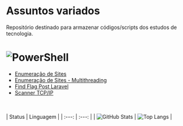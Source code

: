 # Assuntos variados
Repositório destinado para armazenar códigos/scripts dos estudos de tecnologia.

# ![PowerShell](https://img.shields.io/badge/PowerShell-%235391FE.svg?style=for-the-badge&logo=powershell&logoColor=white)
 - [Enumeração de Sites](https://github.com/ivankovalinkinas/diversos/blob/main/PowerShell/enumeracao.ps1)
 - [Enumeração de Sites - Multithreading](https://github.com/ivankovalinkinas/diversos/blob/main/PowerShell/Enumeracao_Multithreading.ps1)
 - [Find Flag Post Laravel](https://github.com/ivankovalinkinas/diversos/blob/main/PowerShell/Laravel_Find_Flag.ps1)
 - [Scanner TCP/IP](https://github.com/ivankovalinkinas/diversos/blob/main/PowerShell/Scanner_TCP.ps1)

<br><br>
| Status | Linguagem |
| :---: | :---: |
| ![GitHub Stats](https://github-readme-stats.vercel.app/api?username=ivankovalinkinas&theme=transparent&bg_color=000&border_color=30A3DC&show_icons=true&icon_color=30A3DC&title_color=E94D5F&text_color=FFF) | ![Top Langs](https://github-readme-stats-git-masterrstaa-rickstaa.vercel.app/api/top-langs/?username=ivankovalinkinas&layout=compact&bg_color=000&border_color=30A3DC&title_color=E94D5F&text_color=FFF) |

